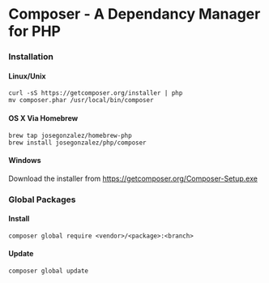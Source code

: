 # Composer - A Dependancy Manager for PHP

### Installation

#### Linux/Unix
```shell
curl -sS https://getcomposer.org/installer | php
mv composer.phar /usr/local/bin/composer
```
#### OS X Via Homebrew
```shell
brew tap josegonzalez/homebrew-php
brew install josegonzalez/php/composer
```

#### Windows
Download the installer from https://getcomposer.org/Composer-Setup.exe

### Global Packages

#### Install
```shell
composer global require <vendor>/<package>:<branch>
```

#### Update
```shell
composer global update
```
